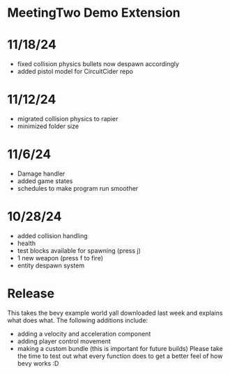 ﻿# MeetingTwo Demo Extension

# 11/18/24
- fixed collision physics bullets now despawn accordingly
- added pistol model for CircuitCider repo

# 11/12/24
- migrated collision physics to rapier
- minimized folder size

# 11/6/24
- Damage handler
- added game states
- schedules to make program run smoother

# 10/28/24
- added collision handling
- health
- test blocks available for spawning (press j)
- 1 new weapon (press f to fire)
- entity despawn system

# Release
This takes the bevy example world yall downloaded last week and explains what does what.
The following additions include:
- adding a velocity and acceleration component
- adding player control movement
- making a custom bundle (this is important for future builds)
Please take the time to test out what every function does to get a better feel of how bevy works :D


